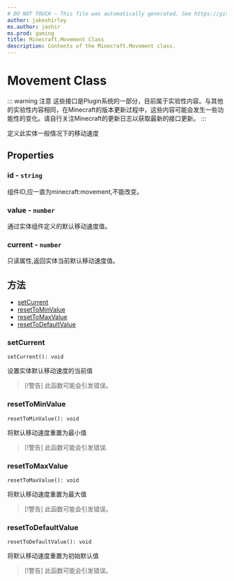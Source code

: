 ```yaml
---
# DO NOT TOUCH — This file was automatically generated. See https://github.com/Mojang/MinecraftScriptingApiDocsGenerator to modify descriptions, examples, etc.
author: jakeshirley
ms.author: jashir
ms.prod: gaming
title: Minecraft.Movement Class
description: Contents of the Minecraft.Movement class.
---
```

# Movement Class
::: warning 注意
这些接口是Plugin系统的一部分，目前属于实验性内容。与其他的实验性内容相同，在Minecraft的版本更新过程中，这些内容可能会发生一些功能性的变化。请自行关注Minecraft的更新日志以获取最新的接口更新。
:::

定义此实体一般情况下的移动速度

## Properties
### **id** - `string`
组件ID,应一直为minecraft:movement,不能改变。


### **value** - `number`
通过实体组件定义的默认移动速度值。

### **current** - `number`
只读属性,返回实体当前默认移动速度值。



## 方法
- [setCurrent](#setcurrent)
- [resetToMinValue](#resettominvalue)
- [resetToMaxValue](#resettomaxvalue)
- [resetToDefaultValue](#resettodefaultvalue)
  
### **setCurrent**
`
setCurrent(): void
`

设置实体默认移动速度的当前值


> [!警告]
> 此函数可能会引发错误。

### **resetToMinValue**
`
resetToMinValue(): void
`

将默认移动速度重置为最小值


> [!警告]
> 此函数可能会引发错误.

### **resetToMaxValue**
`
resetToMaxValue(): void
`

将默认移动速度重置为最大值


> [!警告]
> 此函数可能会引发错误。

### **resetToDefaultValue**
`
resetToDefaultValue(): void
`

将默认移动速度重置为初始默认值


> [!警告]
> 此函数可能会引发错误。